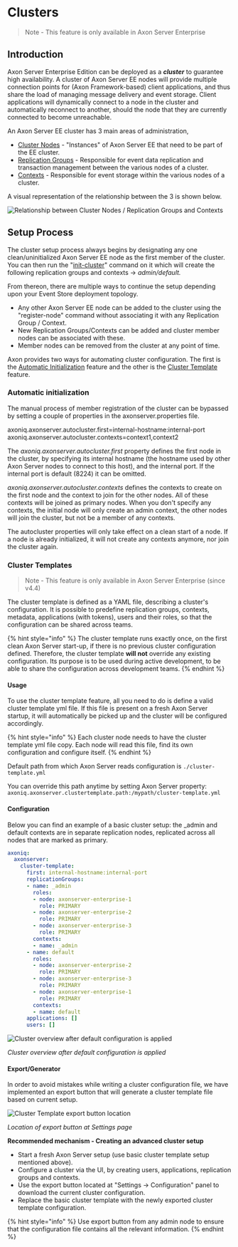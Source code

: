 # Clusters

> Note - This feature is only available in Axon Server Enterprise

## Introduction

Axon Server Enterprise Edition can be deployed as a _**cluster**_ to guarantee high availability. A cluster of Axon Server EE nodes will provide multiple connection points for \(Axon Framework-based\) client applications, and thus share the load of managing message delivery and event storage. Client applications will dynamically connect to a node in the cluster and automatically reconnect to another, should the node that they are currently connected to become unreachable.‌

An Axon Server EE cluster has 3 main areas of administration,

* [Cluster Nodes](clustering.md#cluster-nodes) - "Instances" of Axon Server EE that need to be part of the EE cluster.
* [Replication Groups](replication-groups.md) - Responsible for event data replication and transaction management between the various nodes of a cluster.
* [Contexts](multi-context.md) - Responsible for event storage within the various nodes of a cluster.

A visual representation of the relationship between the 3 is shown below.

![Relationship between Cluster Nodes / Replication Groups and Contexts](https://github.com/domaincomponents/reference-guide-feature/tree/1927f746917a2f2502557f3d4744568cf9336dde/.gitbook/assets/clusters.jpg)

## Setup Process

The cluster setup process always begins by designating any one clean/uninitialized Axon Server EE node as the first member of the cluster. You can then run the "[init-cluster](admin-configuration/command-line-interface.md#cluster-enterprise-edition-only)" command on it which will create the following replication groups and contexts -&gt; _admin/default._

From thereon, there are multiple ways to continue the setup depending upon your Event Store deployment topology.

* Any other Axon Server EE node can be added to the cluster using the "register-node" command without associating it with any Replication Group / Context.
* New Replication Groups/Contexts can be added and cluster member nodes can be associated with these. 
* Member nodes can be removed from the cluster at any point of time.

Axon provides two ways for automating cluster configuration. The first is the [Automatic Initialization](clustering.md#automatic-initialization) feature and the other is the [Cluster Template](clustering.md#cluster-templates) feature.

### Automatic initialization

The manual process of member registration of the cluster can be bypassed by setting a couple of properties in the axonserver.properties file.

axoniq.axonserver.autocluster.first=internal-hostname:internal-port axoniq.axonserver.autocluster.contexts=context1,context2

The _axoniq.axonserver.autocluster.first_ property defines the first node in the cluster, by specifying its internal hostname \(the hostname used by other Axon Server nodes to connect to this host\), and the internal port. If the internal port is default \(8224\) it can be omitted.‌

_axoniq.axonserver.autocluster.contexts_ defines the contexts to create on the first node and the context to join for the other nodes. All of these contexts will be joined as primary nodes. When you don't specify any contexts, the initial node will only create an admin context, the other nodes will join the cluster, but not be a member of any contexts.‌

The autocluster properties will only take effect on a clean start of a node. If a node is already initialized, it will not create any contexts anymore, nor join the cluster again.‌

### Cluster Templates

> Note - This feature is only available in Axon Server Enterprise \(since v4.4\)

The cluster template is defined as a YAML file, describing a cluster's configuration. It is possible to predefine replication groups, contexts, metadata, applications \(with tokens\), users and their roles, so that the configuration can be shared across teams.

{% hint style="info" %}
The cluster template runs exactly once, on the first clean Axon Server start-up, if there is no previous cluster configuration defined. Therefore, the cluster template **will not** override any existing configuration. Its purpose is to be used during active development, to be able to share the configuration across development teams.
{% endhint %}

#### Usage

To use the cluster template feature, all you need to do is define a valid cluster template yml file. If this file is present on a fresh Axon Server startup, it will automatically be picked up and the cluster will be configured accordingly.

{% hint style="info" %}
Each cluster node needs to have the cluster template yml file copy. Each node will read this file, find its own configuration and configure itself.
{% endhint %}

Default path from which Axon Server reads configuration is `./cluster-template.yml`

You can override this path anytime by setting Axon Server property: `axoniq.axonserver.clustertemplate.path:/mypath/cluster-template.yml`

#### Configuration

Below you can find an example of a basic cluster setup: the \_admin and default contexts are in separate replication nodes, replicated across all nodes that are marked as primary.

```yaml
axoniq:
  axonserver:
    cluster-template:
      first: internal-hostname:internal-port
      replicationGroups:
      - name: _admin
        roles:
        - node: axonserver-enterprise-1
          role: PRIMARY
        - node: axonserver-enterprise-2
          role: PRIMARY
        - node: axonserver-enterprise-3
          role: PRIMARY
        contexts:
        - name: _admin
      - name: default
        roles:
        - node: axonserver-enterprise-2
          role: PRIMARY
        - node: axonserver-enterprise-3
          role: PRIMARY
        - node: axonserver-enterprise-1
          role: PRIMARY
        contexts:
        - name: default
      applications: []
      users: []
```

![Cluster overview after default configuration is applied](https://github.com/domaincomponents/reference-guide-feature/tree/1927f746917a2f2502557f3d4744568cf9336dde/.gitbook/assets/cluster-template-default-configuration.png)

_Cluster overview after default configuration is applied_

#### Export/Generator

In order to avoid mistakes while writing a cluster configuration file, we have implemented an export button that will generate a cluster template file based on current setup.

![Cluster Template export button location](https://github.com/domaincomponents/reference-guide-feature/tree/1927f746917a2f2502557f3d4744568cf9336dde/.gitbook/assets/cluster-template-export-button.png)

_Location of export button at Settings page_

**Recommended mechanism - Creating an advanced cluster setup**

* Start a fresh Axon Server setup \(use basic cluster template setup mentioned above\).
* Configure a cluster via the UI, by creating users, applications, replication groups and contexts.
* Use the export button located at "Settings -&gt; Configuration" panel  to download the current cluster configuration.
* Replace the basic cluster template with the newly exported cluster template configuration.

{% hint style="info" %}
Use export button from any admin node to ensure that the configuration file contains all the relevant information.
{% endhint %}

